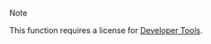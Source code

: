 <!-- markdownlint-disable-file MD041 -->
> [!NOTE]
> This function requires a license for [Developer Tools][1].

<!-- Referenced links -->
[1]: ../../../../../en/admin/license/expander-services/tool-box.md
